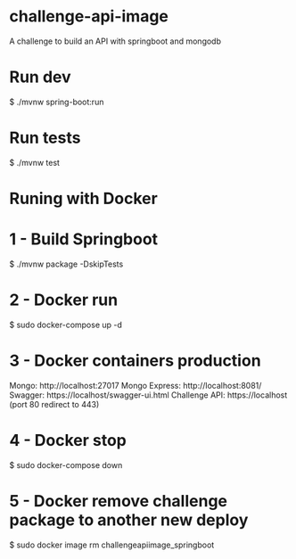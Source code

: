 # challenge-api-image
A challenge to build an API with springboot and mongodb


# Run dev
$ ./mvnw spring-boot:run

# Run tests
$ ./mvnw test






# Runing with Docker


# 1 - Build Springboot
$ ./mvnw package -DskipTests


# 2 - Docker run
$ sudo docker-compose up -d


# 3 - Docker containers production
Mongo: http://localhost:27017
Mongo Express: http://localhost:8081/
Swagger: https://localhost/swagger-ui.html
Challenge API: https://localhost (port 80 redirect to 443)


# 4 - Docker stop
$ sudo docker-compose down


# 5 - Docker remove challenge package to another new deploy
$ sudo docker image rm challengeapiimage_springboot




